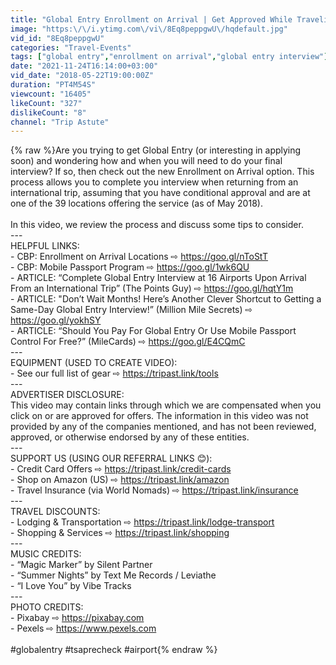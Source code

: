 ```yaml
---
title: "Global Entry Enrollment on Arrival | Get Approved While Traveling"
image: "https:\/\/i.ytimg.com\/vi\/8Eq8peppgwU\/hqdefault.jpg"
vid_id: "8Eq8peppgwU"
categories: "Travel-Events"
tags: ["global entry","enrollment on arrival","global entry interview"]
date: "2021-11-24T16:14:00+03:00"
vid_date: "2018-05-22T19:00:00Z"
duration: "PT4M54S"
viewcount: "16405"
likeCount: "327"
dislikeCount: "8"
channel: "Trip Astute"
---
```

{% raw %}Are you trying to get Global Entry (or interesting in applying soon) and wondering how and when you will need to do your final interview? If so, then check out the new Enrollment on Arrival option. This process allows you to complete you interview when returning from an international trip, assuming that you have conditional approval and are at one of the 39 locations offering the service (as of May 2018).<br /><br />In this video, we review the process and discuss some tips to consider.<br />---<br />HELPFUL LINKS:<br />- CBP: Enrollment on Arrival Locations ⇨ <a rel="nofollow" target="blank" href="https://goo.gl/nToStT">https://goo.gl/nToStT</a><br />- CBP: Mobile Passport Program ⇨ <a rel="nofollow" target="blank" href="https://goo.gl/1wk6QU">https://goo.gl/1wk6QU</a><br />- ARTICLE: “Complete Global Entry Interview at 16 Airports Upon Arrival From an International Trip” (The Points Guy) ⇨ <a rel="nofollow" target="blank" href="https://goo.gl/hqtY1m">https://goo.gl/hqtY1m</a><br />- ARTICLE: &quot;Don’t Wait Months! Here’s Another Clever Shortcut to Getting a Same-Day Global Entry Interview!” (Million Mile Secrets) ⇨ <a rel="nofollow" target="blank" href="https://goo.gl/yokhSY">https://goo.gl/yokhSY</a><br />- ARTICLE: “Should You Pay For Global Entry Or Use Mobile Passport Control For Free?” (MileCards) ⇨ <a rel="nofollow" target="blank" href="https://goo.gl/E4CQmC">https://goo.gl/E4CQmC</a><br />---<br />EQUIPMENT (USED TO CREATE VIDEO):<br />- See our full list of gear ⇨ <a rel="nofollow" target="blank" href="https://tripast.link/tools">https://tripast.link/tools</a><br />---<br />ADVERTISER DISCLOSURE: <br />This video may contain links through which we are compensated when you click on or are approved for offers. The information in this video was not provided by any of the companies mentioned, and has not been reviewed, approved, or otherwise endorsed by any of these entities.<br />---<br />SUPPORT US (USING OUR REFERRAL LINKS 😊):<br />- Credit Card Offers ⇨ <a rel="nofollow" target="blank" href="https://tripast.link/credit-cards">https://tripast.link/credit-cards</a><br />- Shop on Amazon (US) ⇨ <a rel="nofollow" target="blank" href="https://tripast.link/amazon">https://tripast.link/amazon</a><br />- Travel Insurance (via World Nomads) ⇨ <a rel="nofollow" target="blank" href="https://tripast.link/insurance">https://tripast.link/insurance</a><br />---<br />TRAVEL DISCOUNTS:<br />- Lodging &amp; Transportation ⇨ <a rel="nofollow" target="blank" href="https://tripast.link/lodge-transport">https://tripast.link/lodge-transport</a><br />- Shopping &amp; Services ⇨ <a rel="nofollow" target="blank" href="https://tripast.link/shopping">https://tripast.link/shopping</a><br />---<br />MUSIC CREDITS:<br />- “Magic Marker” by Silent Partner<br />- “Summer Nights” by Text Me Records / Leviathe<br />- “I Love You” by Vibe Tracks<br />---<br />PHOTO CREDITS:<br />- Pixabay ⇨ <a rel="nofollow" target="blank" href="https://pixabay.com">https://pixabay.com</a><br />- Pexels ⇨ <a rel="nofollow" target="blank" href="https://www.pexels.com">https://www.pexels.com</a><br /><br />#globalentry #tsaprecheck #airport{% endraw %}
